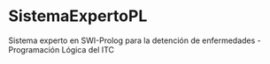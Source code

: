 # SistemaExpertoPL
Sistema experto en SWI-Prolog para la detención de enfermedades - Programación Lógica del ITC
